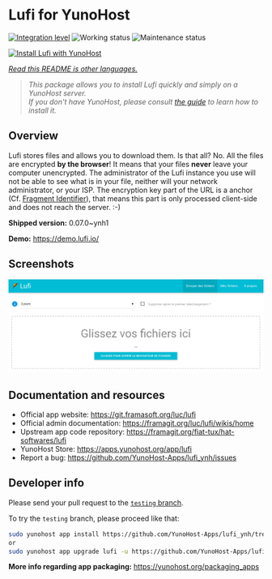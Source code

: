<!--
N.B.: This README was automatically generated by <https://github.com/YunoHost/apps/tree/master/tools/readme_generator>
It shall NOT be edited by hand.
-->

# Lufi for YunoHost

[![Integration level](https://dash.yunohost.org/integration/lufi.svg)](https://dash.yunohost.org/appci/app/lufi) ![Working status](https://ci-apps.yunohost.org/ci/badges/lufi.status.svg) ![Maintenance status](https://ci-apps.yunohost.org/ci/badges/lufi.maintain.svg)

[![Install Lufi with YunoHost](https://install-app.yunohost.org/install-with-yunohost.svg)](https://install-app.yunohost.org/?app=lufi)

*[Read this README is other languages.](./ALL_README.md)*

> *This package allows you to install Lufi quickly and simply on a YunoHost server.*  
> *If you don't have YunoHost, please consult [the guide](https://yunohost.org/install) to learn how to install it.*

## Overview

Lufi stores files and allows you to download them. Is that all? No. All the files are encrypted **by the browser**! It means that your files **never** leave your computer unencrypted.
The administrator of the Lufi instance you use will not be able to see what is in your file, neither will your network administrator, or your ISP.
The encryption key part of the URL is a anchor (Cf. [Fragment Identifier](https://en.wikipedia.org/wiki/Fragment_identifier)), that means this part is only processed client-side and does not reach the server. :-)


**Shipped version:** 0.07.0~ynh1

**Demo:** <https://demo.lufi.io/>

## Screenshots

![Screenshot of Lufi](./doc/screenshots/screenshot_lufi_1.png)

## Documentation and resources

- Official app website: <https://git.framasoft.org/luc/lufi>
- Official admin documentation: <https://framagit.org/luc/lufi/wikis/home>
- Upstream app code repository: <https://framagit.org/fiat-tux/hat-softwares/lufi>
- YunoHost Store: <https://apps.yunohost.org/app/lufi>
- Report a bug: <https://github.com/YunoHost-Apps/lufi_ynh/issues>

## Developer info

Please send your pull request to the [`testing` branch](https://github.com/YunoHost-Apps/lufi_ynh/tree/testing).

To try the `testing` branch, please proceed like that:

```bash
sudo yunohost app install https://github.com/YunoHost-Apps/lufi_ynh/tree/testing --debug
or
sudo yunohost app upgrade lufi -u https://github.com/YunoHost-Apps/lufi_ynh/tree/testing --debug
```

**More info regarding app packaging:** <https://yunohost.org/packaging_apps>